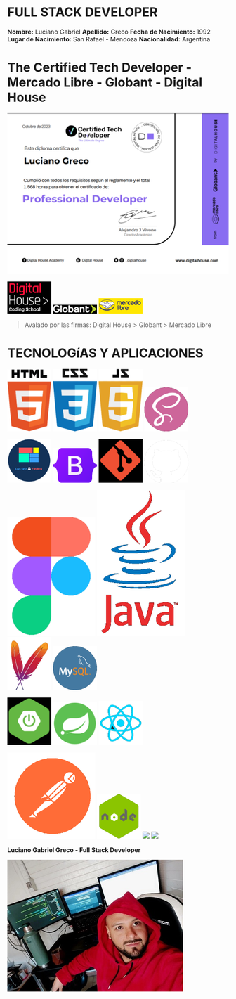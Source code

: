 **FULL STACK DEVELOPER**
========================

**Nombre:** Luciano Gabriel
**Apellido:** Greco 
**Fecha de Nacimiento:** 1992
**Lugar de Nacimiento:** San Rafael - Mendoza
**Nacionalidad:** Argentina


**The Certified Tech Developer** - Mercado Libre - Globant - Digital House
===============================

![](./img/certified%20tech%20developer.png)

<img src ="./img/digital%20house.png" width="100"> <img src ="./img/globant.png" width="100"> <img src ="./img/mercadoLibre.png" width="100">

> Avalado por las firmas: Digital House > Globant > Mercado Libre


**TECNOLOGíAS Y APLICACIONES**
==============================

<img src ="./img/html.png" width="100"> <img src ="./img/css.png" width="100"> <img src ="./img/javaScript.png" width="100"> <img src ="./img/sass.png" width="100">

<img src ="./img/grid&flexbox.png" width="100"> <img src ="./img/bootstrap.png" width="100"> <img src ="./img/git.png" width="100"> <img src ="./img/github.png" width="100">

<img src ="./img/figma.png" width="200"> <img src ="./img/Java.png" width="200"> <img src ="./img/maven.png" width="100"> <img src ="./img/mysql.png" width="100">

<img src ="./img/springBoot.png" width="100"> <img src ="./img/spring.png" width="100"> <img src ="./img/React.png" width="100">

<img src ="./img/postman.png" width="200"> <img src ="./img/nodejs.png" width="100"> <img src ="./img/diagrams" width="100"> <img src ="./img/docker" width="100">



**Luciano Gabriel Greco - Full Stack Developer**

<img src ="./img/LucianoGreco.jpeg" width="400">